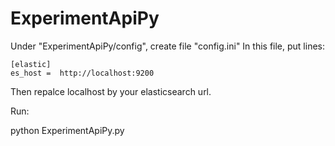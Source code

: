 # ExperimentApiPy

Under "ExperimentApiPy/config", create file "config.ini"
In this file, put lines:

    [elastic]
    es_host =  http://localhost:9200

Then repalce localhost by your elasticsearch url.


Run:

python ExperimentApiPy.py
